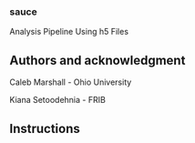 ### sauce

Analysis Pipeline Using h5 Files

## Authors and acknowledgment

Caleb Marshall - Ohio University

Kiana Setoodehnia - FRIB

## Instructions



